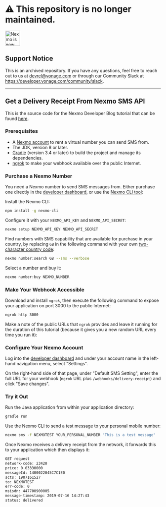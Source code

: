 # ⚠️ This repository is no longer maintained.

<img src="https://developer.nexmo.com/assets/images/Vonage_Nexmo.svg" height="48px" alt="Nexmo is now known as Vonage" />

## Support Notice
This is an archived repository. If you have any questions, feel free to reach out to us at devrel@vonage.com or through our Community Slack at https://developer.vonage.com/community/slack.

<hr />

## Get a Delivery Receipt From Nexmo SMS API

This is the source code for the Nexmo Developer Blog tutorial that can be found [here]().

### Prerequisites

* A [Nexmo account](https://dashboard.nexmo.com/sign-up) to rent a virtual number you can send SMS from.
* The JDK, version 8 or later.
* [Gradle](https://gradle.org/install/) (version 3.4 or later) to build the project and manage its dependencies.
* [ngrok](https://ngrok.com) to make your webhook available over the public Internet.

### Purchase a Nexmo Number

You need a Nexmo number to send SMS messages from. Either purchase one directly in the [developer dashboard](https://dashboard.nexmo.com), or use the [Nexmo CLI tool](https://github.com/Nexmo/nexmo-cli):

Install the Nexmo CLI:

```sh
npm install -g nexmo-cli
```

Configure it with your `NEXMO_API_KEY` and `NEXMO_API_SECRET`:

```sh
nexmo setup NEXMO_API_KEY NEXMO_API_SECRET
```

Find numbers with SMS capability that are available for purchase in your country, by replacing `GB` in the following command with your own [two-character country code](https://www.worldatlas.com/aatlas/ctycodes.htm):

```sh
nexmo number:search GB --sms --verbose
```

Select a number and buy it:

```sh
nexmo number:buy NEXMO_NUMBER
```

### Make Your Webhook Accessible

Download and install `ngrok`, then execute the following command to expose your application on port 3000 to the public Internet:

```sh
ngrok http 3000
```

Make a note of the public URLs that `ngrok` provides and leave it running for the duration of this tutorial (because it gives you a new random URL every time you run it):


### Configure Your Nexmo Account

Log into the [developer dashboard](https://dashboard.nexmo.com) and under your account name in the left-hand navigation menu, select "Settings".

On the right-hand side of that page, under "Default SMS Setting", enter the full URL for your webhook (`ngrok` URL plus `/webhooks/delivery-receipt`) and click "Save changes". 

### Try it Out

Run the Java application from within your application directory:

```sh
gradle run
```

Use the Nexmo CLI to send a test message to your personal mobile number:

```sh
nexmo sms -f NEXMOTEST YOUR_PERSONAL_NUMBER "This is a test message"
```

Once Nexmo receives a delivery receipt from the network, it forwards this to your application which then displays it:

```sh
GET request
network-code: 23420
price: 0.03330000
messageId: 1400022045C7C1E0
scts: 1907161527
to: NEXMOTEST
err-code: 0
msisdn: 447700900005
message-timestamp: 2019-07-16 14:27:43
status: delivered
```
